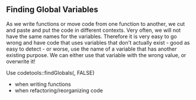 ## Finding Global Variables

As we write functions or move code from one function to another,
we cut and paste and put the code in different contexts.
Very often, we will not have the same names for the variables.
Therefore it is very easy to go wrong and 
have code that uses variables that don't actually exist - good as easy to detect -
or worse, use the name of a variable  that has another existing purpose.
We can either use that variable with the wrong value, or overwrite it!

Use codetools::findGlobals(, FALSE)

+ when writing functions
+ when refactoring/reorganizing code

